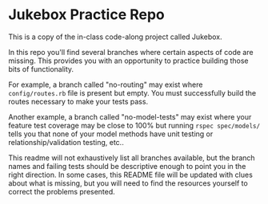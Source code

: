 # Jukebox Practice Repo

This is a copy of the in-class code-along project called Jukebox.

In this repo you'll find several branches where certain aspects of code are
missing. This provides you with an opportunity to practice building those bits
of functionality.

For example, a branch called "no-routing" may exist where `config/routes.rb`
file is present but empty. You must successfully build the routes necessary to
make your tests pass.

Another example, a branch called "no-model-tests" may exist where your feature
test coverage may be close to 100% but running `rspec spec/models/` tells you
that none of your model methods have unit testing or relationship/validation
testing, etc..

This readme will not exhaustively list all branches available, but the branch
names and failing tests should be descriptive enough to point you in the right
direction. In some cases, this README file will be updated with clues about
what is missing, but you will need to find the resources yourself to correct
the problems presented.
